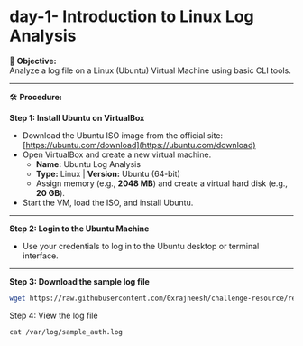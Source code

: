 # day-1- Introduction to Linux Log Analysis

🎯 **Objective:**  
Analyze a log file on a Linux (Ubuntu) Virtual Machine using basic CLI tools.

---

🛠️ **Procedure:**

**Step 1: Install Ubuntu on VirtualBox**  
- Download the Ubuntu ISO image from the official site: [https://ubuntu.com/download](https://ubuntu.com/download)  
- Open VirtualBox and create a new virtual machine.  
  - **Name:** Ubuntu Log Analysis  
  - **Type:** Linux | **Version:** Ubuntu (64-bit)  
  - Assign memory (e.g., **2048 MB**) and create a virtual hard disk (e.g., **20 GB**).  
- Start the VM, load the ISO, and install Ubuntu.

---

**Step 2: Login to the Ubuntu Machine**  
- Use your credentials to log in to the Ubuntu desktop or terminal interface.

---

**Step 3: Download the sample log file**  
```bash
wget https://raw.githubusercontent.com/0xrajneesh/challenge-resource/refs/heads/main/sample_auth.log -O /var/log/sample_auth.log
```

Step 4: View the log file
```
cat /var/log/sample_auth.log
```
